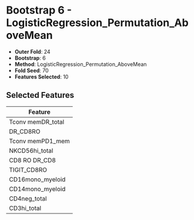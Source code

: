 # Bootstrap 6 - LogisticRegression_Permutation_AboveMean

- **Outer Fold**: 24
- **Bootstrap**: 6
- **Method**: LogisticRegression_Permutation_AboveMean
- **Fold Seed**: 70
- **Features Selected**: 10

## Selected Features

| Feature |
|---------|
| Tconv memDR_total |
| DR_CD8RO |
| Tconv memPD1_mem |
| NKCD56hi_total |
| CD8 RO DR_CD8 |
| TIGIT_CD8RO |
| CD16mono_myeloid |
| CD14mono_myeloid |
| CD4neg_total |
| CD3hi_total |
